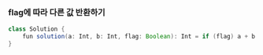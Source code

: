 ### flag에 따라 다른 값 반환하기
```java
class Solution {
    fun solution(a: Int, b: Int, flag: Boolean): Int = if (flag) a + b else a - b
}
```